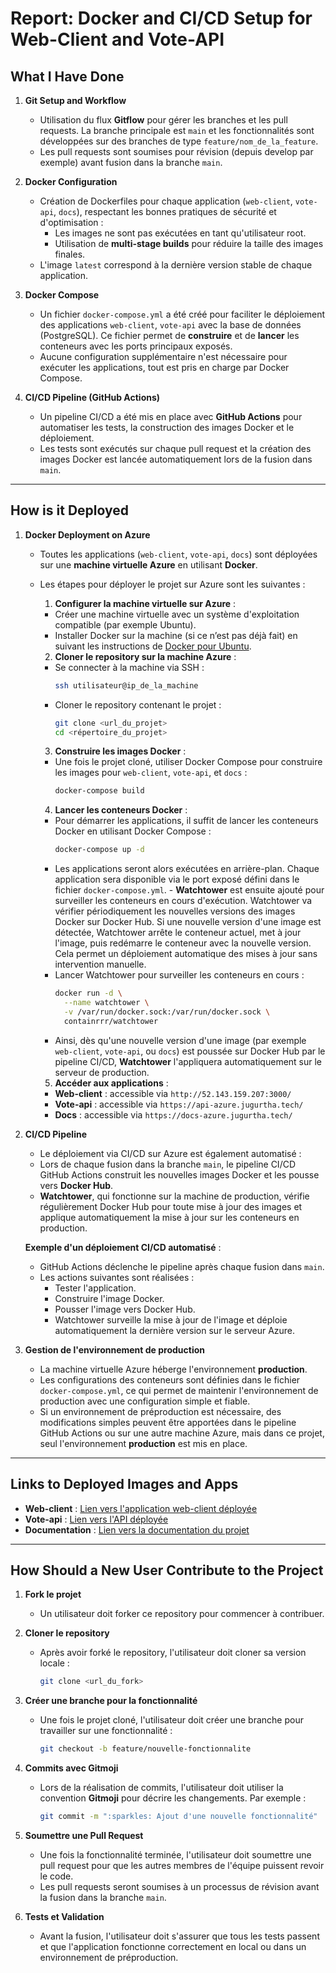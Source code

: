 # Report: Docker and CI/CD Setup for Web-Client and Vote-API

## What I Have Done

1. **Git Setup and Workflow**
    - Utilisation du flux **Gitflow** pour gérer les branches et les pull requests. La branche principale est `main` et les fonctionnalités sont développées sur des branches de type `feature/nom_de_la_feature`.
    - Les pull requests sont soumises pour révision (depuis develop par exemple) avant fusion dans la branche `main`.

2. **Docker Configuration**
    - Création de Dockerfiles pour chaque application (`web-client`, `vote-api`, `docs`), respectant les bonnes pratiques de sécurité et d'optimisation :
        - Les images ne sont pas exécutées en tant qu'utilisateur root.
        - Utilisation de **multi-stage builds** pour réduire la taille des images finales.
    - L'image `latest` correspond à la dernière version stable de chaque application.

3. **Docker Compose**
    - Un fichier `docker-compose.yml` a été créé pour faciliter le déploiement des applications `web-client`, `vote-api` avec la base de données (PostgreSQL). Ce fichier permet de **construire** et de **lancer** les conteneurs avec les ports principaux exposés.
    - Aucune configuration supplémentaire n'est nécessaire pour exécuter les applications, tout est pris en charge par Docker Compose.

4. **CI/CD Pipeline (GitHub Actions)**
    - Un pipeline CI/CD a été mis en place avec **GitHub Actions** pour automatiser les tests, la construction des images Docker et le déploiement.
    - Les tests sont exécutés sur chaque pull request et la création des images Docker est lancée automatiquement lors de la fusion dans `main`.

---

## How is it Deployed

1. **Docker Deployment on Azure**
    - Toutes les applications (`web-client`, `vote-api`, `docs`) sont déployées sur une **machine virtuelle Azure** en utilisant **Docker**.
    
    - Les étapes pour déployer le projet sur Azure sont les suivantes :
  
      1. **Configurer la machine virtuelle sur Azure** :
        - Créer une machine virtuelle avec un système d'exploitation compatible (par exemple Ubuntu).
        - Installer Docker sur la machine (si ce n’est pas déjà fait) en suivant les instructions de [Docker pour Ubuntu](https://docs.docker.com/engine/install/ubuntu/).

      2. **Cloner le repository sur la machine Azure** :
        - Se connecter à la machine via SSH :
           ```bash
           ssh utilisateur@ip_de_la_machine
           ```
        - Cloner le repository contenant le projet :
           ```bash
           git clone <url_du_projet>
           cd <répertoire_du_projet>
           ```

      3. **Construire les images Docker** :
        - Une fois le projet cloné, utiliser Docker Compose pour construire les images pour `web-client`, `vote-api`, et `docs` :
           ```bash
           docker-compose build
           ```

      4. **Lancer les conteneurs Docker** :
        - Pour démarrer les applications, il suffit de lancer les conteneurs Docker en utilisant Docker Compose :
           ```bash
           docker-compose up -d
           ```
        - Les applications seront alors exécutées en arrière-plan. Chaque application sera disponible via le port exposé défini dans le fichier `docker-compose.yml`.
                 - **Watchtower** est ensuite ajouté pour surveiller les conteneurs en cours d'exécution. Watchtower va vérifier périodiquement les nouvelles versions des images Docker sur Docker Hub. Si une nouvelle version d'une image est détectée, Watchtower arrête le conteneur actuel, met à jour l'image, puis redémarre le conteneur avec la nouvelle version. Cela permet un déploiement automatique des mises à jour sans intervention manuelle.
        - Lancer Watchtower pour surveiller les conteneurs en cours :
           ```bash
           docker run -d \
             --name watchtower \
             -v /var/run/docker.sock:/var/run/docker.sock \
             containrrr/watchtower
           ```
        - Ainsi, dès qu'une nouvelle version d'une image (par exemple `web-client`, `vote-api`, ou `docs`) est poussée sur Docker Hub par le pipeline CI/CD, **Watchtower** l'appliquera automatiquement sur le serveur de production.


      5. **Accéder aux applications** :
        - **Web-client** : accessible via `http://52.143.159.207:3000/`
        - **Vote-api** : accessible via `https://api-azure.jugurtha.tech/`
        - **Docs** : accessible via `https://docs-azure.jugurtha.tech/`

2. **CI/CD Pipeline**
    - Le déploiement via CI/CD sur Azure est également automatisé :
    - Lors de chaque fusion dans la branche `main`, le pipeline CI/CD GitHub Actions construit les nouvelles images Docker et les pousse vers **Docker Hub**.
    - **Watchtower**, qui fonctionne sur la machine de production, vérifie régulièrement Docker Hub pour toute mise à jour des images et applique automatiquement la mise à jour sur les conteneurs en production.

    **Exemple d'un déploiement CI/CD automatisé** :
    - GitHub Actions déclenche le pipeline après chaque fusion dans `main`.
    - Les actions suivantes sont réalisées :
      - Tester l'application.
      - Construire l'image Docker.
      - Pousser l'image vers Docker Hub.
      - Watchtower surveille la mise à jour de l'image et déploie automatiquement la dernière version sur le serveur Azure.

3. **Gestion de l'environnement de production**
    - La machine virtuelle Azure héberge l'environnement **production**.
    - Les configurations des conteneurs sont définies dans le fichier `docker-compose.yml`, ce qui permet de maintenir l'environnement de production avec une configuration simple et fiable.
    - Si un environnement de préproduction est nécessaire, des modifications simples peuvent être apportées dans le pipeline GitHub Actions ou sur une autre machine Azure, mais dans ce projet, seul l'environnement **production** est mis en place.

---

## Links to Deployed Images and Apps

- **Web-client** : [Lien vers l'application web-client déployée](https://hub.docker.com/repository/docker/saadajugurtha/web-client/general)
- **Vote-api** : [Lien vers l'API déployée](https://hub.docker.com/repository/docker/saadajugurtha/vote-api/general)
- **Documentation** : [Lien vers la documentation du projet](https://hub.docker.com/repository/docker/saadajugurtha/docs/general)

---

## How Should a New User Contribute to the Project

1. **Fork le projet**
    - Un utilisateur doit forker ce repository pour commencer à contribuer.

2. **Cloner le repository**
    - Après avoir forké le repository, l'utilisateur doit cloner sa version locale :
        ```bash
        git clone <url_du_fork>
        ```

3. **Créer une branche pour la fonctionnalité**
    - Une fois le projet cloné, l'utilisateur doit créer une branche pour travailler sur une fonctionnalité :
        ```bash
        git checkout -b feature/nouvelle-fonctionnalite
        ```

4. **Commits avec Gitmoji**
    - Lors de la réalisation de commits, l'utilisateur doit utiliser la convention **Gitmoji** pour décrire les changements. Par exemple :
        ```bash
        git commit -m ":sparkles: Ajout d'une nouvelle fonctionnalité"
        ```

5. **Soumettre une Pull Request**
    - Une fois la fonctionnalité terminée, l'utilisateur doit soumettre une pull request pour que les autres membres de l'équipe puissent revoir le code.
    - Les pull requests seront soumises à un processus de révision avant la fusion dans la branche `main`.

6. **Tests et Validation**
    - Avant la fusion, l'utilisateur doit s'assurer que tous les tests passent et que l'application fonctionne correctement en local ou dans un environnement de préproduction.
